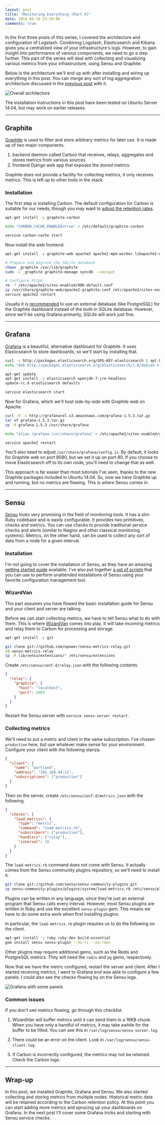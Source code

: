 ```yaml
---
layout: post
title: "Monitoring Everything (Part 4)"
date: 2014-05-16 23:29:00
comments: true
---
```


In the first three posts of this series, I covered the architecture and configuration of Logstash. Combining Logstash, Elasticsearch and Kibana gives you a centralized view of your infrastructure's logs. However, to gain insight into performance of various components, we need to go a step further. This part of the series will deal with collecting and visualizing various metrics from your infrastructure, using Sensu and Graphite.

Below is the architecture we'll end up with after installing and wiring up everything in this post. You can merge any sort of log aggregration architecture discussed in the [previous post](/2014/05/monitor-everything-part-3.html) with it.

![Overall architecture](/images/mep4/overall.png)

The installation instructions in this post have been tested on Ubuntu Server 14.04, but may work on earlier releases.

***

## Graphite

[Graphite](http://graphite.readthedocs.org/en/latest/) is used to filter and store arbitrary metrics for later use. It is made up of two major components.

1. backend daemon called Carbon that receives, relays, aggregates and stores metrics from various sources
2. frontend Django web app that exposes the stored metrics.

Graphite does not provide a facility for collecting metrics, it only receives metrics. This is left up to other tools in the stack.

### Installation

The first step is installing Carbon. The default configuration for Carbon is suitable for our needs, though you may want to [adjust the retention rates](http://graphite.readthedocs.org/en/latest/config-carbon.html).

```bash
apt-get install -y graphite-carbon

echo "CARBON_CACHE_ENABLED=true" > /etc/default/graphite-carbon

service carbon-cache start
```

Now install the web frontend.

```bash
apt-get install -y graphite-web apache2 apache2-mpm-worker libapache2-mod-wsgi

# Prepare and migrate the SQLite database
chown _graphite /var/lib/graphite
sudo -u _graphite graphite-manage syncdb --noinput

# Configure httpd
rm -f /etc/apache2/sites-enabled/000-default.conf
cp /usr/share/graphite-web/apache2-graphite.conf /etc/apache2/sites-enabled/graphite.conf
service apache2 restart
```

Usually it is [recommended](http://obfuscurity.com/2013/12/Why-You-Shouldnt-use-SQLite-with-Graphite) to use an external database (like PostgreSQL) for the Graphite dashboard instead of the built-in SQLite database. However, since we'll be using Grafana primarily, SQLite will work just fine.

***

## Grafana

[Grafana](http://grafana.org/) is a beautiful, alternative dashboard for Graphite. It uses Elasticsearch to store dashboards, so we'll start by installing that.

```bash
curl -s http://packages.elasticsearch.org/GPG-KEY-elasticsearch | apt-key add -
echo "deb http://packages.elasticsearch.org/elasticsearch/1.0/debian stable main" > /etc/apt/sources.list.d/elasticsearch.list

apt-get update
apt-get install -y elasticsearch openjdk-7-jre-headless
update-rc.d elasticsearch defaults

service elasticsearch start
```

Now for Grafana, which we'll host side-by-side with Graphite web on Apache.

```bash
curl -O -L http://grafanarel.s3.amazonaws.com/grafana-1.5.3.tar.gz
tar xf grafana-1.5.3.tar.gz
cp -R grafana-1.5.3 /usr/share/grafana

echo "alias /grafana /usr/share/grafana" > /etc/apache2/sites-enabled/grafana.conf

service apache2 restart
```

You'll also need to adjust `/usr/share/grafana/config.js`. By default, it looks for Graphite web on port 8080, but we set it up on port 80. If you choose to move Elasticsearch off to its own node, you'll need to change that as well.

This approach is far easier than most tutorials I've seen, thanks to the new Graphite packages included in Ubuntu 14.04. So, now we have Graphite up and running, but no metrics are flowing. This is where Sensu comes in.

***

## Sensu

[Sensu](http://sensuapp.org/) looks very promising in the field of monitoring tools. It has a slim Ruby codebase and is easily configurable. It provides two primitives, checks and metrics. You can use checks to provide traditional service checks and alerts (similar to Nagios and other classical monitoring systems). Metrics, on the other hand, can be used to collect any sort of data from a node for a given interval.

### Installation

I'm not going to cover the installation of Sensu, as they have an amazing [getting started guide](http://sensuapp.org/docs/0.12/guide) available. I've also put together [a set of scripts](https://github.com/ianunruh/monitoring) that you can use to perform unattended installations of Sensu using your favorite configuration management tool.

### WizardVan

This part assumes you have flowed the basic installation guide for Sensu and your client and server are talking.

Before we can start collecting metrics, we have to tell Sensu what to do with them. This is where [WizardVan](https://github.com/opower/sensu-metrics-relay) comes into play. It will take incoming metrics and relay them to Carbon for processing and storage.

```bash
apt-get install -y git

git clone git://github.com/opower/sensu-metrics-relay.git
cd sensu-metrics-relay
cp -R lib/sensu/extensions/* /etc/sensu/extensions
```

Create `/etc/sensu/conf.d/relay.json` with the following contents.

```json
{
  "relay": {
    "graphite": {
      "host": "localhost",
      "port": 2003
    }
  }
}
```

Restart the Sensu server with `service sensu-server restart`.

### Collecting metrics

We'll need to put a metric and client in the same subscription. I've chosen `production` here, but use whatever make sense for your environment. Configure your client with the following stanza.

```json
{
  "client": {
    "name": "portland",
    "address": "192.168.44.11",
    "subscriptions": ["production"]
  }
}
```

Then on the server, create `/etc/sensu/conf.d/metrics.json` with the following.

```json
{
  "checks": {
    "load_metrics": {
      "type": "metric",
      "command": "load-metrics.rb",
      "subscribers": ["production"],
      "handlers": ["relay"],
      "interval": 10
    }
  }
}
```

The `load-metrics.rb` command does not come with Sensu. It actually comes from the Sensu community plugins repository, so we'll need to install it.

```bash
git clone git://github.com/sensu/sensu-community-plugins.git
cp sensu-community-plugins/plugins/system/load-metrics.rb /etc/sensu/plugins
```

Plugins can be written in any language, since they're just an external program that Sensu calls every interval. However, most Sensu plugins are written in Ruby and use the excellent `sensu-plugin` gem. This means we have to do some extra work when first installing plugins.

In particular, the `load-metrics.rb` plugin requires us to do the following on the client.

```bash
apt-get install -y ruby ruby-dev build-essential
gem install sensu sensu-plugin --no-ri --no-rdoc
```

Other plugins may require additional gems, such as the Redis and PostgreSQL metrics. They will need the `redis` and `pg` gems, respectively.

Now that we have the metric configured, restart the server and client. After I started receiving metrics, I went to Grafana and was able to configure a few panels. I could also see the checks flowing by on the Sensu logs.

![Grafana with some panels](/images/mep4/grafana.png)

### Common issues

If you don't see metrics flowing, go through this checklist.

1. WizardVan will buffer metrics until it can send them in a 16KB chunk. When you have only a handful of metrics, it may take awhile for the buffer to be filled. You can see this in `/var/log/sensu/sensu-server.log`.

2. There could be an error on the client. Look in `/var/log/sensu/sensu-client.log`.

3. If Carbon is incorrectly configured, the metrics may not be retained. Check the Carbon logs.

***

## Wrap-up

In this post, we installed Graphite, Grafana and Sensu. We also started collecting and storing metrics from multiple nodes. Historical metric data will be retained according to the Carbon retention policy. At this point you can start adding more metrics and sprucing up your dashboards on Grafana. In the next post I'll cover some Grafana tricks and starting with Sensu service checks.
